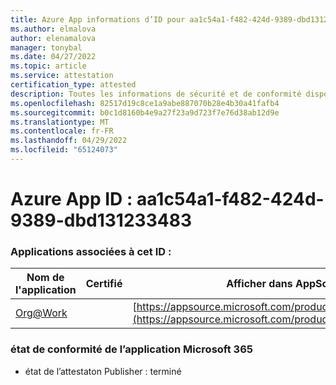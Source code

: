 ```yaml
---
title: Azure App informations d’ID pour aa1c54a1-f482-424d-9389-dbd131233483
ms.author: elmalova
author: elenamalova
manager: tonybal
ms.date: 04/27/2022
ms.topic: article
ms.service: attestation
certification_type: attested
description: Toutes les informations de sécurité et de conformité disponibles pour aa1c54a1-f482-424d-9389-dbd131233483.
ms.openlocfilehash: 82517d19c8ce1a9abe887070b28e4b30a41fafb4
ms.sourcegitcommit: b0c1d8160b4e9a27f23a9d723f7e76d38ab12d9e
ms.translationtype: MT
ms.contentlocale: fr-FR
ms.lasthandoff: 04/29/2022
ms.locfileid: "65124073"
---
```

# <a name="azure-app-id-aa1c54a1-f482-424d-9389-dbd131233483"></a>Azure App ID : aa1c54a1-f482-424d-9389-dbd131233483


### <a name="apps-associated-with-this-id"></a>Applications associées à cet ID :
| **Nom de l'application** | **Certifié** | **Afficher dans AppSource** |
|--------------|---------------|-----------------------|
| [Org@Work](../forward/WA200002461.md) |  | [https://appsource.microsoft.com/product/office/WA200002461](https://appsource.microsoft.com/product/office/WA200002461) |

### <a name="microsoft-365-app-compliance-status"></a>état de conformité de l’application Microsoft 365
- état de l’attestaton Publisher : terminé
